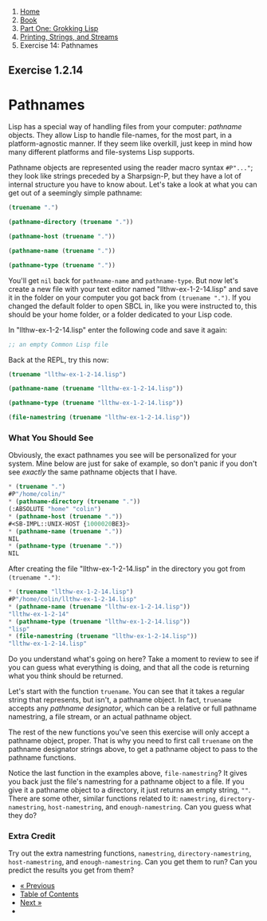 <ol class="breadcrumb">
  <li><a href="/">Home</a></li>
  <li><a href="/book/">Book</a></li>
  <li><a href="/book/1-0-0-overview/">Part One: Grokking Lisp</a></li>
  <li><a href="/book/1-02-00-input-output/">Printing, Strings, and Streams</a></li>
  <li class="active">Exercise 14: Pathnames</li>
</ol>

## Exercise 1.2.14

# Pathnames

Lisp has a special way of handling files from your computer: *pathname* objects. They allow Lisp to handle file-names, for the most part, in a platform-agnostic manner.  If they seem like overkill, just keep in mind how many different platforms and file-systems Lisp supports.

Pathname objects are represented using the reader macro syntax `#P"..."`; they look like strings preceded by a Sharpsign-P, but they have a lot of internal structure you have to know about.  Let's take a look at what you can get out of a seemingly simple pathname:

```lisp
(truename ".")

(pathname-directory (truename "."))

(pathname-host (truename "."))

(pathname-name (truename "."))

(pathname-type (truename "."))
```

You'll get `nil` back for `pathname-name` and `pathname-type`.  But now let's create a new file with your text editor named "llthw-ex-1-2-14.lisp" and save it in the folder on your computer you got back from `(truename ".")`. If you changed the default folder to open SBCL in, like you were instructed to, this should be your home folder, or a folder dedicated to your Lisp code.

In "llthw-ex-1-2-14.lisp" enter the following code and save it again:

```lisp
;; an empty Common Lisp file
```

Back at the REPL, try this now:

```lisp
(truename "llthw-ex-1-2-14.lisp")

(pathname-name (truename "llthw-ex-1-2-14.lisp"))

(pathname-type (truename "llthw-ex-1-2-14.lisp"))

(file-namestring (truename "llthw-ex-1-2-14.lisp"))
```

### What You Should See

Obviously, the exact pathnames you see will be personalized for your system.  Mine below are just for sake of example, so don't panic if you don't see *exactly* the same pathname objects that I have.

```lisp
* (truename ".")
#P"/home/colin/"
* (pathname-directory (truename "."))
(:ABSOLUTE "home" "colin")
* (pathname-host (truename "."))
#<SB-IMPL::UNIX-HOST {1000020BE3}>
* (pathname-name (truename "."))
NIL
* (pathname-type (truename "."))
NIL
```

After creating the file "llthw-ex-1-2-14.lisp" in the directory you got from `(truename ".")`:

```lisp
* (truename "llthw-ex-1-2-14.lisp")
#P"/home/colin/llthw-ex-1-2-14.lisp"
* (pathname-name (truename "llthw-ex-1-2-14.lisp"))
"llthw-ex-1-2-14"
* (pathname-type (truename "llthw-ex-1-2-14.lisp"))
"lisp"
* (file-namestring (truename "llthw-ex-1-2-14.lisp"))
"llthw-ex-1-2-14.lisp"
```

Do you understand what's going on here?  Take a moment to review to see if you can guess what everything is doing, and that all the code is returning what you think should be returned.

Let's start with the function `truename`.  You can see that it takes a regular string that represents, but isn't, a pathname object.  In fact, `truename` accepts any *pathname designator*, which can be a relative or full pathname namestring, a file stream, or an actual pathname object.

The rest of the new functions you've seen this exercise will only accept a pathname object, proper.  That is why you need to first call `truename` on the pathname designator strings above, to get a pathname object to pass to the pathname functions.

Notice the last function in the examples above, `file-namestring`? It gives you back just the file's namestring for a pathname object to a file.  If you give it a pathname object to a directory, it just returns an empty string, `""`. There are some other, similar functions related to it: `namestring`, `directory-namestring`, `host-namestring`, and `enough-namestring`.  Can you guess what they do?

### Extra Credit

Try out the extra namestring functions, `namestring`, `directory-namestring`, `host-namestring`, and `enough-namestring`.  Can you get them to run?  Can you predict the results you get from them?

<ul class="pager">
  <li class="previous"><a href="/book/1-02-13-more-format.md">&laquo; Previous</a></li>
  <li><a href="/book/">Table of Contents</a></li>
  <li class="next"><a href="/book/1-02-15-streams.md">Next &raquo;</a><li>
</ul>
